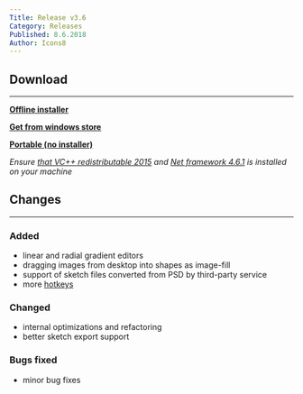 ```yaml
---
Title: Release v3.6
Category: Releases
Published: 8.6.2018
Author: Icons8
---
```


## Download
---
 **[Offline installer](https://desk.icons8.com/lunacy/LunacySetup_3.6.exe)**

 **[Get from windows store](https://www.microsoft.com/store/apps/9pnlmkkpcljj?ocid=badge)**

 **[Portable (no installer)](https://desk.icons8.com/lunacy/LunacyPortable_3.6.zip)**

*Ensure [that VC++ redistributable 2015](https://www.microsoft.com/en-us/download/details.aspx?id=48145)
and [Net framework 4.6.1](
https://www.microsoft.com/en-us/download/details.aspx?id=49981) is installed on your machine*

## Changes
---

### **Added**

- linear and radial gradient editors
- dragging images from desktop into shapes as image-fill
- support of sketch files converted from PSD by third-party service
- more [hotkeys](/man/hot-keys)

### **Changed**

- internal optimizations and refactoring
- better sketch export support

### **Bugs fixed**

- minor bug fixes
